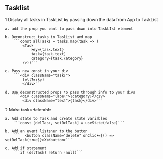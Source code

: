 ## Tasklist 

1 Display all tasks in TaskList by passing down the data from App to TaskList

    a. add the prop you want to pass down into TaskLIst element 

    b. Deconstruct tasks in TaskList and map
        ```const allTasks = tasks.map(task => (
            <Task
                key={task.text}
                task={task.text}
                category={task.category}
            />))```

    c. Pass new const in your div
        ```<div className="tasks">
            {allTasks}
            </div>```

    d. Use deconstructed props to pass through info to your divs
        ```<div className="label">{category}</div>
            <div className="text">{task}</div>```

2 Make tasks deletable

    a. Add state to Task and create state variables
        ```const [delTask, setDelTask] = useState(false)```
    
    b. Add an event listener to the button
        ```  <button className="delete" onClick={() => setDelTask(true)}>X</button>```

    c. Add if statement
        ```if (delTask) return (null)```
